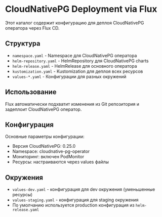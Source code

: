 # CloudNativePG Deployment via Flux

Этот каталог содержит конфигурацию для деплоя CloudNativePG оператора через Flux CD.

## Структура

- `namespace.yaml` - Namespace для CloudNativePG оператора
- `helm-repository.yaml` - HelmRepository для CloudNativePG charts
- `helm-release.yaml` - HelmRelease для основного оператора
- `kustomization.yaml` - Kustomization для деплоя всех ресурсов
- `values-*.yaml` - Конфигурации для разных окружений

## Использование

Flux автоматически подхватит изменения из Git репозитория и задеплоит CloudNativePG оператор.

## Конфигурация

Основные параметры конфигурации:
- Версия CloudNativePG: 0.25.0
- Namespace: cloudnative-pg-operator
- Мониторинг: включен PodMonitor
- Ресурсы: настраиваются через values файлы

## Окружения

- `values-dev.yaml` - конфигурация для dev окружения (уменьшенные ресурсы)
- `values-staging.yaml` - конфигурация для staging окружения
- По умолчанию используется production конфигурация из `helm-release.yaml`
